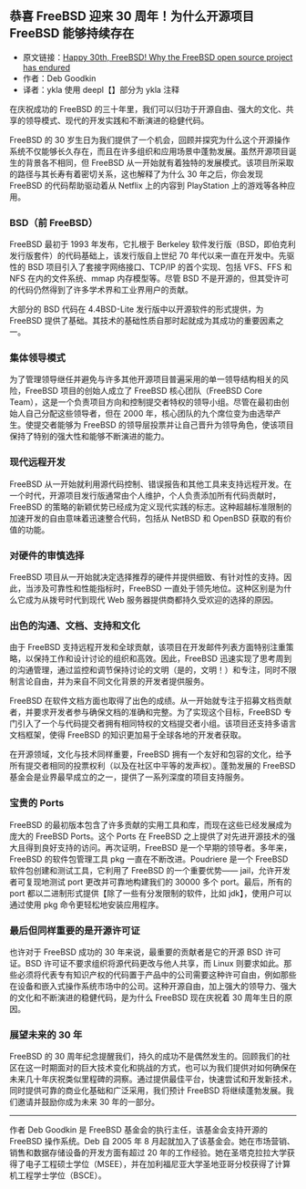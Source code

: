 ## 恭喜 FreeBSD 迎来 30 周年！为什么开源项目 FreeBSD 能够持续存在


- 原文链接：[Happy 30th, FreeBSD! Why the FreeBSD open source project has endured](https://www.infoworld.com/article/2338618/happy-30th-freebsd-why-the-freebsd-open-source-project-has-endured.html)
- 作者：Deb Goodkin
- 译者：ykla 使用 deepl【】部分为 ykla 注释


在庆祝成功的 FreeBSD 的三十年里，我们可以归功于开源自由、强大的文化、共享的领导模式、现代的开发实践和不断演进的稳健代码。

 FreeBSD 的 30 岁生日为我们提供了一个机会，回顾并探究为什么这个开源操作系统不仅能够长久存在，而且在许多组织和应用场景中蓬勃发展。虽然开源项目诞生的背景各不相同，但 FreeBSD 从一开始就有着独特的发展模式。该项目所采取的路径与其长寿有着密切关系，这也解释了为什么 30 年之后，你会发现 FreeBSD 的代码帮助驱动着从 Netflix 上的内容到 PlayStation 上的游戏等各种应用。


### BSD（前 FreeBSD）

 FreeBSD 最初于 1993 年发布，它扎根于 Berkeley 软件发行版（BSD，即伯克利发行版套件）的代码基础上，该发行版自上世纪 70 年代以来一直在开发中。先驱性的 BSD 项目引入了套接字网络接口、TCP/IP 的首个实现、包括 VFS、FFS 和 NFS 在内的文件系统、mmap 内存模型等。尽管 BSD 不是开源的，但其受许可的代码仍然得到了许多学术界和工业界用户的贡献。

大部分的 BSD 代码在 4.4BSD-Lite 发行版中以开源软件的形式提供，为 FreeBSD 提供了基础。其技术的基础性质自那时起就成为其成功的重要因素之一。

### 集体领导模式

为了管理领导继任并避免与许多其他开源项目普遍采用的单一领导结构相关的风险，FreeBSD 项目的创始人成立了 FreeBSD 核心团队（FreeBSD  Core Team），这是一个负责项目方向和控制提交者特权的领导小组。尽管在最初由创始人自己分配这些领导者，但在 2000 年，核心团队的九个席位变为由选举产生。使提交者能够为 FreeBSD 的领导层投票并让自己晋升为领导角色，使该项目保持了特别的强大性和能够不断演进的能力。

### 现代远程开发

 FreeBSD 从一开始就利用源代码控制、错误报告和其他工具来支持远程开发。在一个时代，开源项目发行版通常由个人维护，个人负责添加所有代码贡献时，FreeBSD 的策略的新颖优势已经成为定义现代实践的标志。这种超越标准限制的加速开发的自由意味着迅速整合代码，包括从 NetBSD 和 OpenBSD 获取的有价值的功能。

### 对硬件的审慎选择

 FreeBSD 项目从一开始就决定选择推荐的硬件并提供细致、有针对性的支持。因此，当涉及可靠性和性能指标时，FreeBSD 一直处于领先地位。这种区别是为什么它成为从拨号时代到现代 Web 服务器提供商都持久受欢迎的选择的原因。

### 出色的沟通、文档、支持和文化

由于 FreeBSD 支持远程开发和全球贡献，该项目在开发邮件列表方面特别注重策略，以保持工作和设计讨论的组织和高效。因此，FreeBSD 迅速实现了思考周到的沟通管理，通过监控和调节保持讨论的文明（是的，文明！）和专注，同时不限制言论自由，并为来自不同文化背景的开发者提供服务。

 FreeBSD 在软件文档方面也取得了出色的成绩。从一开始就专注于招募文档贡献者，并要求开发者参与确保文档的准确和完整。为了实现这个目标，FreeBSD 专门引入了一个与代码提交者拥有相同特权的文档提交者小组。该项目还支持多语言文档框架，使得 FreeBSD 的知识更加易于全球各地的开发者获取。

在开源领域，文化与技术同样重要，FreeBSD 拥有一个友好和包容的文化，给予所有提交者相同的投票权利（以及在社区中平等的发声权）。蓬勃发展的 FreeBSD 基金会是业界最早成立的之一，提供了一系列深度的项目支持服务。

### 宝贵的 Ports

 FreeBSD 的最初版本包含了许多贡献的实用工具和库，而现在这些已经发展成为庞大的 FreeBSD Ports。这个 Ports 在 FreeBSD 之上提供了对先进开源技术的强大且得到良好支持的访问。再次证明，FreeBSD 是一个早期的领导者。多年来，FreeBSD 的软件包管理工具 pkg 一直在不断改进。Poudriere 是一个 FreeBSD 软件包创建和测试工具，它利用了 FreeBSD 的一个重要优势—— jail，允许开发者可复现地测试 port 更改并可靠地构建我们的 30000 多个 port。最后，所有的 port 都以二进制形式提供【除了一些有分发限制的软件，比如 jdk】，使用户可以通过使用 pkg 命令更轻松地安装应用程序。

### 最后但同样重要的是开源许可证

也许对于 FreeBSD 成功的 30 年来说，最重要的贡献者是它的开源 BSD 许可证。BSD 许可证不要求组织将源代码更改与他人共享，而 Linux 则要求如此。那些必须将代表专有知识产权的代码置于产品中的公司需要这种许可自由，例如那些在设备和嵌入式操作系统市场中的公司。这种开源自由，加上强大的领导力、强大的文化和不断演进的稳健代码，是为什么 FreeBSD 现在庆祝着 30 周年生日的原因。

### 展望未来的 30 年

 FreeBSD 的 30 周年纪念提醒我们，持久的成功不是偶然发生的。回顾我们的社区在这一时期面对的巨大技术变化和挑战的方式，也可以为我们提供对如何确保在未来几十年庆祝类似里程碑的洞察。通过提供最佳平台，快速尝试和开发新技术，同时提供可靠的商业化基础和广泛采用，我们预计 FreeBSD 将继续蓬勃发展。我们邀请并鼓励你成为未来 30 年的一部分。

------

作者 Deb Goodkin 是 FreeBSD 基金会的执行主任，该基金会支持开源的 FreeBSD 操作系统。Deb 自 2005 年 8 月起就加入了该基金会。她在市场营销、销售和数据存储设备的开发方面有超过 20 年的工作经验。她在圣塔克拉拉大学获得了电子工程硕士学位（MSEE），并在加利福尼亚大学圣地亚哥分校获得了计算机工程学士学位（BSCE）。
